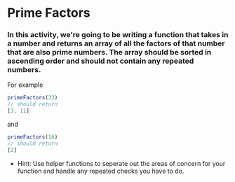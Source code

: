 # Prime Factors


### In this activity, we're going to be writing a function that takes in a number and returns an array of all the factors of that number that are also prime numbers. The array should be sorted in ascending order and should not contain any repeated numbers.

For example

```javascript
primeFactors(33)
// should return
[3, 11]
```

and

```javascript
primeFactors(16)
// should return
[2]
```

* Hint: Use helper functions to seperate out the areas of concern for your function and handle any repeated checks you have to do.
